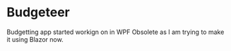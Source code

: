 # Budgeteer
Budgetting app started workign on in WPF
Obsolete as I am trying to make it using Blazor now.
